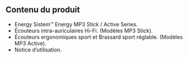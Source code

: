 ## Contenu du produit

* Energy Sistem™ Energy MP3 Stick / Active Series.
* Écouteurs intra-auriculaires Hi-Fi. (Modèles MP3 Stick).
* Écouteurs ergonomiques sport et Brassard sport réglable. (Modèles MP3 Active).
* Notice d’utilisation.
